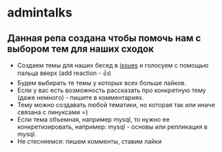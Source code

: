 # admintalks

## Данная репа создана чтобы помочь нам с выбором тем для наших сходок
* Создаем темы для наших бесед в [issues](https://github.com/IzhAdmin/admintalks/issues) и голосуем с помощью пальца вверх (add reaction - :+1:)
* Будем выбирать те темы у которых всех больше лайков.
* Если у вас есть возможность рассказать про конкретную тему (даже немного) - пишите в комментариях.
* Тему можно создавать любой тематики, но которая так или иначе связана с линуксами =)
* Если тема объемная, например mysql, то нужно ее конкретизировать, например: mysql - основы или репликация в mysql.
* Не стесняемся: пишем комменты, ставим лайки
